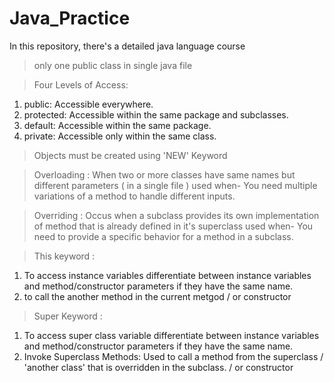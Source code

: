 # Java_Practice
In this repository, there's a detailed java language course


> only one public class in single java file 


> Four Levels of Access:

1. public:      Accessible everywhere.
2. protected:   Accessible within the same package and subclasses.
3. default:     Accessible within the same package.
4. private:     Accessible only within the same class.


> Objects must be created using 'NEW' Keyword

> Overloading :   When two or more classes have same names but different parameters ( in a single file )
          used when-    You need multiple variations of a method to handle different inputs.

> Overriding :    Occus when a subclass provides its own implementation of method that is already defined in it's superclass
          used when-    You need to provide a specific behavior for a method in a subclass.



> This keyword :
1. To access instance variables
   differentiate between instance variables and method/constructor parameters if they have the same name.
2. to call the another method in the current metgod / or constructor

> Super Keyword : 
1. To access super class variable 
   differentiate between instance variables and method/constructor parameters if they have the same name.
2. Invoke Superclass Methods:
   Used to call a method from the superclass / 'another class' that is overridden in the subclass. / or constructor
